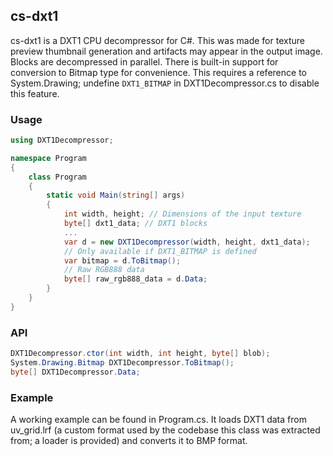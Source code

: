 ## cs-dxt1

cs-dxt1 is a DXT1 CPU decompressor for C#. This was made for texture preview thumbnail generation and artifacts may appear in the output image. Blocks are decompressed in parallel. There is built-in support for conversion to Bitmap type for convenience. This requires a reference to System.Drawing; undefine `DXT1_BITMAP` in DXT1Decompressor.cs to disable this feature.

### Usage
```cs
using DXT1Decompressor;

namespace Program
{
	class Program
	{
		static void Main(string[] args)
		{
			int width, height; // Dimensions of the input texture
			byte[] dxt1_data; // DXT1 blocks
			...
			var d = new DXT1Decompressor(width, height, dxt1_data);
			// Only available if DXT1_BITMAP is defined
			var bitmap = d.ToBitmap();
			// Raw RGB888 data
			byte[] raw_rgb888_data = d.Data;
		}
	}
}
```

### API
```cs
DXT1Decompressor.ctor(int width, int height, byte[] blob);
System.Drawing.Bitmap DXT1Decompressor.ToBitmap();
byte[] DXT1Decompressor.Data;
```

### Example
A working example can be found in Program.cs. It loads DXT1 data from uv_grid.lrf (a custom format used by the codebase this class was extracted from; a loader is provided) and converts it to BMP format.